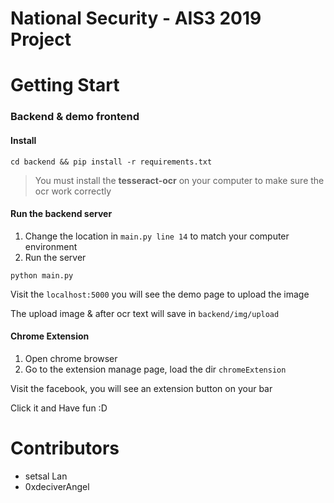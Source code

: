 National Security - AIS3 2019 Project
===

Getting Start
===

### Backend & demo frontend
#### Install
```
cd backend && pip install -r requirements.txt
```
> You must install the **tesseract-ocr** on your computer to make sure the ocr work correctly


#### Run the backend server

1. Change the location in `main.py line 14` to match your computer environment
2. Run the server
```
python main.py
```

Visit the `localhost:5000` you will see the demo page to upload the image

The upload image & after ocr text will save in `backend/img/upload`


#### Chrome Extension

1. Open chrome browser
2. Go to the extension manage page, load the dir `chromeExtension`

Visit the facebook, you will see an extension button on your bar

Click it and Have fun :D

Contributors
==
+ setsal Lan
+ 0xdeciverAngel
